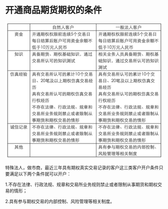 # 开通商品期货期权的条件

![开通商品期货期权的条件](../images/bound18.png)

特殊法人，做市商，最近三年具有期权真实交易记录的客户这三类客户开户条件只要满足以下两个条件就可以开户：

1.不存在法律、行政法规、规章和交易所业务规则禁止或者限制从事期货和期权交易的情形；

2.具有参与期权交易的内部控制、风险管理等相关制度。
